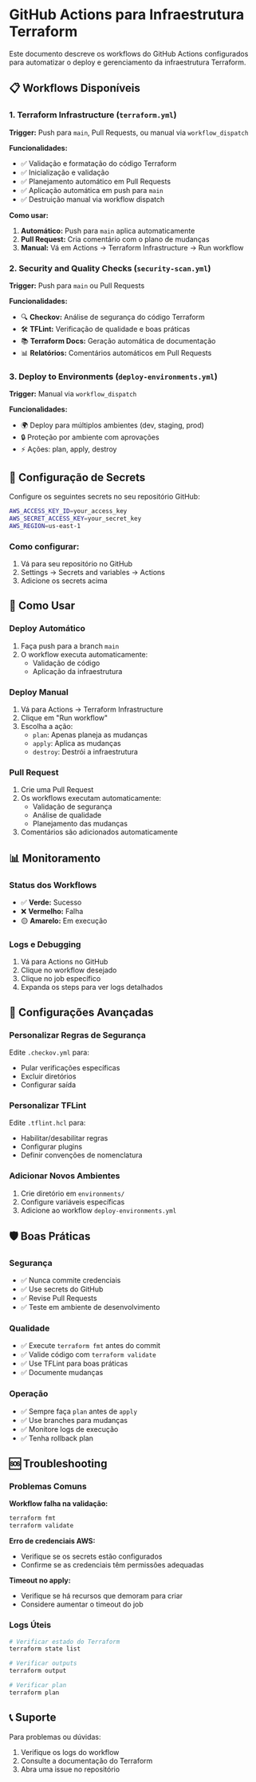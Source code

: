 # GitHub Actions para Infraestrutura Terraform

Este documento descreve os workflows do GitHub Actions configurados para automatizar o deploy e gerenciamento da infraestrutura Terraform.

## 📋 Workflows Disponíveis

### 1. Terraform Infrastructure (`terraform.yml`)

**Trigger:** Push para `main`, Pull Requests, ou manual via `workflow_dispatch`

**Funcionalidades:**
- ✅ Validação e formatação do código Terraform
- ✅ Inicialização e validação
- ✅ Planejamento automático em Pull Requests
- ✅ Aplicação automática em push para `main`
- ✅ Destruição manual via workflow dispatch

**Como usar:**
1. **Automático:** Push para `main` aplica automaticamente
2. **Pull Request:** Cria comentário com o plano de mudanças
3. **Manual:** Vá em Actions → Terraform Infrastructure → Run workflow

### 2. Security and Quality Checks (`security-scan.yml`)

**Trigger:** Push para `main` ou Pull Requests

**Funcionalidades:**
- 🔍 **Checkov:** Análise de segurança do código Terraform
- 🛠️ **TFLint:** Verificação de qualidade e boas práticas
- 📚 **Terraform Docs:** Geração automática de documentação
- 📊 **Relatórios:** Comentários automáticos em Pull Requests

### 3. Deploy to Environments (`deploy-environments.yml`)

**Trigger:** Manual via `workflow_dispatch`

**Funcionalidades:**
- 🌍 Deploy para múltiplos ambientes (dev, staging, prod)
- 🔒 Proteção por ambiente com aprovações
- ⚡ Ações: plan, apply, destroy

## 🔐 Configuração de Secrets

Configure os seguintes secrets no seu repositório GitHub:

```bash
AWS_ACCESS_KEY_ID=your_access_key
AWS_SECRET_ACCESS_KEY=your_secret_key
AWS_REGION=us-east-1
```

### Como configurar:

1. Vá para seu repositório no GitHub
2. Settings → Secrets and variables → Actions
3. Adicione os secrets acima

## 🚀 Como Usar

### Deploy Automático

1. Faça push para a branch `main`
2. O workflow executa automaticamente:
   - Validação de código
   - Aplicação da infraestrutura

### Deploy Manual

1. Vá para Actions → Terraform Infrastructure
2. Clique em "Run workflow"
3. Escolha a ação:
   - `plan`: Apenas planeja as mudanças
   - `apply`: Aplica as mudanças
   - `destroy`: Destrói a infraestrutura

### Pull Request

1. Crie uma Pull Request
2. Os workflows executam automaticamente:
   - Validação de segurança
   - Análise de qualidade
   - Planejamento das mudanças
3. Comentários são adicionados automaticamente

## 📊 Monitoramento

### Status dos Workflows

- ✅ **Verde:** Sucesso
- ❌ **Vermelho:** Falha
- 🟡 **Amarelo:** Em execução

### Logs e Debugging

1. Vá para Actions no GitHub
2. Clique no workflow desejado
3. Clique no job específico
4. Expanda os steps para ver logs detalhados

## 🔧 Configurações Avançadas

### Personalizar Regras de Segurança

Edite `.checkov.yml` para:
- Pular verificações específicas
- Excluir diretórios
- Configurar saída

### Personalizar TFLint

Edite `.tflint.hcl` para:
- Habilitar/desabilitar regras
- Configurar plugins
- Definir convenções de nomenclatura

### Adicionar Novos Ambientes

1. Crie diretório em `environments/`
2. Configure variáveis específicas
3. Adicione ao workflow `deploy-environments.yml`

## 🛡️ Boas Práticas

### Segurança

- ✅ Nunca commite credenciais
- ✅ Use secrets do GitHub
- ✅ Revise Pull Requests
- ✅ Teste em ambiente de desenvolvimento

### Qualidade

- ✅ Execute `terraform fmt` antes do commit
- ✅ Valide código com `terraform validate`
- ✅ Use TFLint para boas práticas
- ✅ Documente mudanças

### Operação

- ✅ Sempre faça `plan` antes de `apply`
- ✅ Use branches para mudanças
- ✅ Monitore logs de execução
- ✅ Tenha rollback plan

## 🆘 Troubleshooting

### Problemas Comuns

**Workflow falha na validação:**
```bash
terraform fmt
terraform validate
```

**Erro de credenciais AWS:**
- Verifique se os secrets estão configurados
- Confirme se as credenciais têm permissões adequadas

**Timeout no apply:**
- Verifique se há recursos que demoram para criar
- Considere aumentar o timeout do job

### Logs Úteis

```bash
# Verificar estado do Terraform
terraform state list

# Verificar outputs
terraform output

# Verificar plan
terraform plan
```

## 📞 Suporte

Para problemas ou dúvidas:
1. Verifique os logs do workflow
2. Consulte a documentação do Terraform
3. Abra uma issue no repositório 